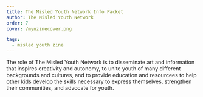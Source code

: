 ```yaml
---
title: The Misled Youth Network Info Packet
author: The Misled Youth Network
order: 7
cover: /mynzinecover.png

tags:
  - misled youth zine
---
```


The role of The Misled Youth Network is to disseminate art and information that
inspires creativity and autonomy, to unite youth of many different backgrounds
and cultures, and to provide education and resourcees to help other kids develop
the skills necessary to express themselves, strengthen their communities, and
advocate for youth.

<!-- more -->
